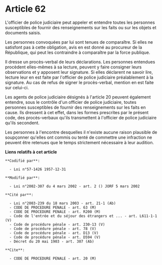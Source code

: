# Article 62

L'officier de police judiciaire peut appeler et entendre toutes les personnes susceptibles de fournir des renseignements sur
les faits ou sur les objets et documents saisis.

Les personnes convoquées par lui sont tenues de comparaître. Si elles ne satisfont pas à cette obligation, avis en est donné
au procureur de la République, qui peut les contraindre à comparaître par la force publique.

Il dresse un procès-verbal de leurs déclarations. Les personnes entendues procèdent elles-mêmes à sa lecture, peuvent y faire
consigner leurs observations et y apposent leur signature. Si elles déclarent ne savoir lire, lecture leur en est faite par
l'officier de police judiciaire préalablement à la signature. Au cas de refus de signer le procès-verbal, mention en est
faite sur celui-ci.

Les agents de police judiciaire désignés à l'article 20 peuvent également entendre, sous le contrôle d'un officier de police
judiciaire, toutes personnes susceptibles de fournir des renseignements sur les faits en cause. Ils dressent à cet effet,
dans les formes prescrites par le présent code, des procès-verbaux qu'ils transmettent à l'officier de police judiciaire
qu'ils secondent.

Les personnes à l'encontre desquelles il n'existe aucune raison plausible de soupçonner qu'elles ont commis ou tenté de
commettre une infraction ne peuvent être retenues que le temps strictement nécessaire à leur audition.

**Liens relatifs à cet article**

	**Codifié par**:

	  - Loi n°57-1426 1957-12-31

	**Modifié par**:

	  - Loi n°2002-307 du 4 mars 2002 - art. 2 () JORF 5 mars 2002

	**Cité par**:

	  - Loi n°2003-239 du 18 mars 2003 - art. 21-1 (Ab)
	  - CODE DE PROCEDURE PENALE - art. 63 (M)
	  - CODE DE PROCEDURE PENALE - art. R200 (M)
	  - Code de l'entrée et du séjour des étrangers et ... - art. L611-1-1 (V)
	  - Code de procédure pénale - art. 230-13 (V)
	  - Code de procédure pénale - art. 78 (V)
	  - Code de procédure pénale - art. D13 (V)
	  - Code de procédure pénale - art. D594 (V)
	  - Décret du 20 mai 1903 - art. 307 (Ab)

	**Cite**:

	  - CODE DE PROCEDURE PENALE - art. 20 (M)
